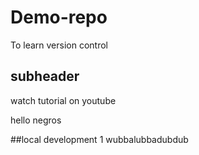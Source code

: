 # Demo-repo
To learn version control


## subheader

watch tutorial on youtube

hello negros

##local development
1 wubbalubbadubdub